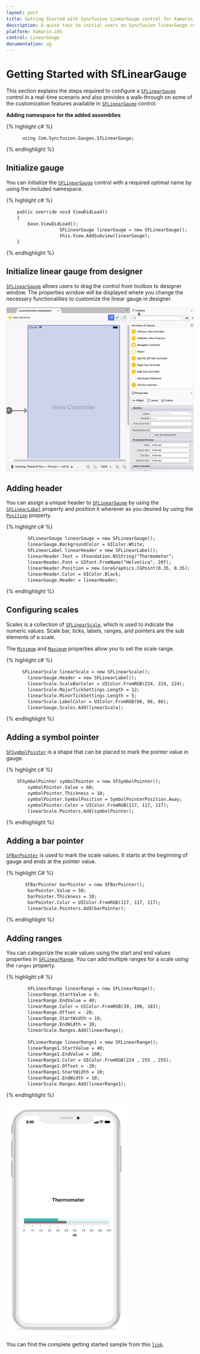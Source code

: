 ```yaml
---
layout: post
title: Getting Started with Syncfusion LinearGauge control for Xamarin.iOS
description: A quick tour to initial users on Syncfusion linearGauge control for Xamarin.Forms platform and also describes how to add pointers and ranges
platform: Xamarin.iOS
control: LinearGauge
documentation: ug
---
```


# Getting Started with SfLinearGauge

This section explains the steps required to configure a [`SFLinearGauge`](https://help.syncfusion.com/cr/cref_files/xamarin-ios/Syncfusion.SfGauge.iOS~Syncfusion.SfGauge.iOS.SFLinearGauge.html) control in a real-time scenario and also provides a walk-through on some of the customization features available in [`SFLinearGauge`](https://help.syncfusion.com/cr/cref_files/xamarin-ios/Syncfusion.SfGauge.iOS~Syncfusion.SfGauge.iOS.SFLinearGauge.html) control.

**Adding namespace for the added assemblies**

{% highlight c# %}

	      using Com.Syncfusion.Gauges.SfLinearGauge;

{% endhighlight %}

## Initialize gauge

You can initialize the [`SFLinearGauge`](https://help.syncfusion.com/cr/cref_files/xamarin-ios/Syncfusion.SfGauge.iOS~Syncfusion.SfGauge.iOS.SFLinearGauge.html) control with a required optimal name by using the included namespace.

{% highlight c# %}

		public override void ViewDidLoad()
		{
			base.ViewDidLoad();    
                        SFLinearGauge linearGauge = new SFLinearGauge();
                        this.View.AddSubview(linearGauge);
		}

{% endhighlight %}

## Initialize linear gauge from designer

[`SFLinearGauge`](https://help.syncfusion.com/cr/cref_files/xamarin-ios/Syncfusion.SfGauge.iOS~Syncfusion.SfGauge.iOS.SFLinearGauge.html) allows users to drag the control from toolbox to designer window. The properties window will be displayed where you change the necessary functionalities to customize the linear gauge in designer.

![Xamarin.iOS LinearGauge Designer](getting-started_images/designer.gif)

## Adding header

You can assign a unique header to [`SFLinearGauge`](https://help.syncfusion.com/cr/cref_files/xamarin-ios/Syncfusion.SfGauge.iOS~Syncfusion.SfGauge.iOS.SFLinearGauge.html) by using the [`SFLinearLabel`](https://help.syncfusion.com/cr/cref_files/xamarin-ios/Syncfusion.SfGauge.iOS~Syncfusion.SfGauge.iOS.SFLinearLabel.html) property and position it wherever as you desired by using the [`Position`](https://help.syncfusion.com/cr/cref_files/xamarin-ios/Syncfusion.SfGauge.iOS~Syncfusion.SfGauge.iOS.SFLinearLabel~Position.html) property.

{% highlight c# %}

            SFLinearGauge linearGauge = new SFLinearGauge();
            linearGauge.BackgroundColor = UIColor.White;
            SFLinearLabel linearHeader = new SFLinearLabel();
            linearHeader.Text = (Foundation.NSString)"Thermometer";
            linearHeader.Font = UIFont.FromName("Helvetica", 20f);
            linearHeader.Position = new CoreGraphics.CGPoint(0.35, 0.35);
            linearHeader.Color = UIColor.Black;
            linearGauge.Header = linearHeader;

{% endhighlight %}

## Configuring scales

Scales is a collection of [`SFLinearScale`](https://help.syncfusion.com/cr/cref_files/xamarin-ios/Syncfusion.SfGauge.iOS~Syncfusion.SfGauge.iOS.SFLinearScale.html), which is used to indicate the numeric values. Scale bar, ticks, labels, ranges, and pointers are the sub elements of a scale. 

The [`Minimum`](https://help.syncfusion.com/cr/cref_files/xamarin-ios/Syncfusion.SfGauge.iOS~Syncfusion.SfGauge.iOS.SFLinearScale~Minimum.html) and [`Maximum`](https://help.syncfusion.com/cr/cref_files/xamarin-ios/Syncfusion.SfGauge.iOS~Syncfusion.SfGauge.iOS.SFLinearScale~Maximum.html) properties allow you to set the scale range.

{% highlight c# %}

	      SFLinearScale linearScale = new SFLinearScale();
            linearGauge.Header = new SFLinearLabel();
            linearScale.ScaleBarColor = UIColor.FromRGB(224, 224, 224);
            linearScale.MajorTickSettings.Length = 12;
            linearScale.MinorTickSettings.Length = 5;
            linearScale.LabelColor = UIColor.FromRGB(66, 66, 66);
            linearGauge.Scales.Add(linearScale);
	
{% endhighlight %}

## Adding a symbol pointer

[`SFSymbolPointer`](https://help.syncfusion.com/cr/cref_files/xamarin-ios/Syncfusion.SfGauge.iOS~Syncfusion.SfGauge.iOS.SFSymbolPointer.html) is a shape that can be placed to mark the pointer value in gauge.

{% highlight c# %}

	    SFSymbolPointer symbolPointer = new SFSymbolPointer();
            symbolPointer.Value = 60;
            symbolPointer.Thickness = 10;
            symbolPointer.SymbolPosition = SymbolPointerPosition.Away;
            symbolPointer.Color = UIColor.FromRGB(117, 117, 117);
            linearScale.Pointers.Add(symbolPointer);

{% endhighlight %}

## Adding a bar pointer

[`SFBarPointer`](https://help.syncfusion.com/cr/cref_files/xamarin-ios/Syncfusion.SfGauge.iOS~Syncfusion.SfGauge.iOS.SFBarPointer.html) is used to mark the scale values. It starts at the beginning of gauge and ends at the pointer value.

{% highlight C# %}

		   SFBarPointer barPointer = new SFBarPointer();
            barPointer.Value = 50;
            barPointer.Thickness = 10;
            barPointer.Color = UIColor.FromRGB(117, 117, 117);
            linearScale.Pointers.Add(barPointer);
	
{% endhighlight %}

## Adding ranges

You can categorize the scale values using the start and end values properties in [`SFLinearRange`](https://help.syncfusion.com/cr/cref_files/xamarin-ios/Syncfusion.SfGauge.iOS~Syncfusion.SfGauge.iOS.SFLinearRange.html). You can add multiple ranges for a scale using the `ranges` property.

{% highlight c# %}    
	
            SFLinearRange linearRange = new SFLinearRange();
            linearRange.StartValue = 0;
            linearRange.EndValue = 40;
            linearRange.Color = UIColor.FromRGB(39, 190, 183);
            linearRange.Offset = -20;
            linearRange.StartWidth = 10;
            linearRange.EndWidth = 10;
            linearScale.Ranges.Add(linearRange);

            SFLinearRange linearRange1 = new SFLinearRange();
            linearRange1.StartValue = 40;
            linearRange1.EndValue = 100;
            linearRange1.Color = UIColor.FromRGB(224 , 255 , 255);
            linearRange1.Offset = -20;
            linearRange1.StartWidth = 10;
            linearRange1.EndWidth = 10;
            linearScale.Ranges.Add(linearRange1);

{% endhighlight %}

![Xamarin.iOS LinearGauge Getting Started](getting-started_images/getting-started.png)

You can find the complete getting started sample from this [`link`](https://www.syncfusion.com/downloads/support/directtrac/general/ze/iOS_Gauge_GettingStarted734291646).



